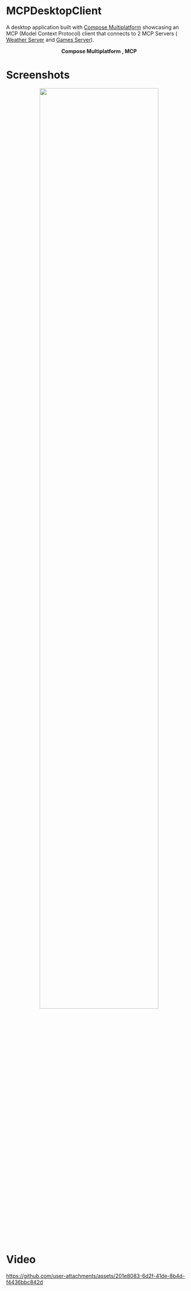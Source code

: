 # MCPDesktopClient
A desktop application built with [Compose Multiplatform](https://www.jetbrains.com/lp/compose-multiplatform/) showcasing an MCP (Model Context Protocol) client that connects to 2 MCP Servers ( [Weather Server](https://github.com/modelcontextprotocol/kotlin-sdk/tree/main/samples/weather-stdio-server) and [Games Server](https://github.com/azzam1996/MCPGamesServer)).

<p align="center">
<b>Compose Multiplatform  ,  MCP</b>
</p>

# Screenshots
<p align="center">
<image src="/images/image1.png" width="80%">
</p>


# Video

https://github.com/user-attachments/assets/201e8083-6d2f-41de-8b4d-f4436bbc842d

